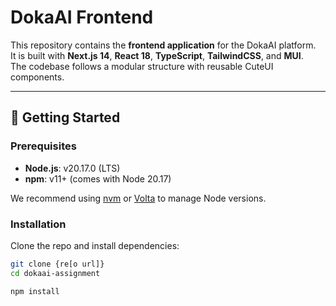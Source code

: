 # DokaAI Frontend

This repository contains the **frontend application** for the DokaAI platform.  
It is built with **Next.js 14**, **React 18**, **TypeScript**, **TailwindCSS**, and **MUI**.  
The codebase follows a modular structure with reusable CuteUI components.

---

## 🚀 Getting Started

### Prerequisites
- **Node.js**: v20.17.0 (LTS)  
- **npm**: v11+ (comes with Node 20.17)  

We recommend using [nvm](https://github.com/nvm-sh/nvm) or [Volta](https://volta.sh) to manage Node versions.

### Installation
Clone the repo and install dependencies:

```bash
git clone {re[o url]}
cd dokaai-assignment

npm install


